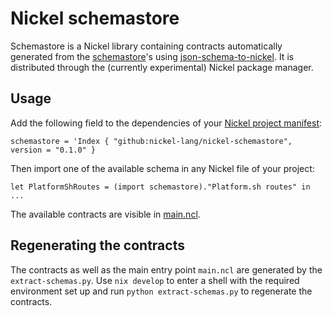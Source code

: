 # Nickel schemastore

Schemastore is a Nickel library containing contracts automatically generated
from the [schemastore](https://schemastore.org/json/)'s using
[json-schema-to-nickel](https://github.com/nickel-lang/json-schema-to-nickel/).
It is distributed through the (currently experimental) Nickel package manager.

## Usage

Add the following field to the dependencies of your [Nickel project
manifest](https://nickel-lang.org/user-manual/package-management/#the-manifest-file):

```nickel
schemastore = 'Index { "github:nickel-lang/nickel-schemastore", version = "0.1.0" }
```

Then import one of the available schema in any Nickel file of your project:

```nickel
let PlatformShRoutes = (import schemastore)."Platform.sh routes" in
...
```

The available contracts are visible in [main.ncl](./main.ncl).

## Regenerating the contracts

The contracts as well as the main entry point `main.ncl` are generated by the
`extract-schemas.py`. Use `nix develop` to enter a shell with the required
environment set up and run `python extract-schemas.py` to regenerate the
contracts.
